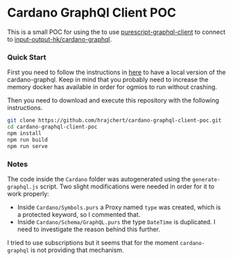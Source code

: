 # Cardano GraphQl Client POC
This is a small POC for using the to use [purescript-graphql-client](https://github.com/OxfordAbstracts/purescript-graphql-client) to connect to [input-output-hk/cardano-graphql](https://github.com/input-output-hk/cardano-graphql).

### Quick Start
First you need to follow the instructions in [here](https://github.com/input-output-hk/cardano-graphql#b-pull-and-run-via-docker-compose) to have a local version of the cardano-graphql. Keep in mind that you probably need to increase the memory docker has available in order for ogmios to run without crashing.

Then you need to download and execute this repository with the following instructions.

```sh
git clone https://github.com/hrajchert/cardano-graphql-client-poc.git
cd cardano-graphql-client-poc
npm install
npm run build
npm run serve
```

### Notes
The code inside the `Cardano` folder was autogenerated using the `generate-graphql.js` script. Two slight modifications were needed in order for it to work properly:

* Inside `Cardano/Symbols.purs` a Proxy named `type` was created, which is a protected keyword, so I commented that.
* Inside `Cardano/Schema/GraphQL.purs` the type `DateTime` is duplicated. I need to investigate the reason behind this further.

I tried to use subscriptions but it seems that for the moment `cardano-graphql` is not providing that mechanism.